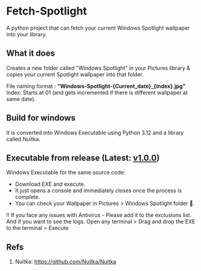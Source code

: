 # Fetch-Spotlight
A python project that can fetch your current Windows Spotlight wallpaper into your library.

## What it does
Creates a new folder called "Windows Spotlight" in your Pictures library & copies your current Spotlight wallpaper into that folder.

File naming format : **"Windows-Spotlight-{Current_date}_{index}.jpg"**  
Index: Starts at 01 (and gets incremented if there is different wallpaper at same date).
  
## Build for windows
It is converted into Windows Executable using Python 3.12 and a library called Nuitka.

## Executable from release (Latest: [v1.0.0](https://github.com/SeshuTarapatla/Fetch-Spotlight/releases/tag/v1.0.0))
Windows Executable for the same source code:
* Download EXE and execute.
* It just opens a console and immediately closes once the process is complete.
* You can check your Wallpaper in Pictures > Windows Spotlight folder 📂.

‼️ If you face any issues with Antivirus - Please add it to the exclusions list.  
And if you want to see the logs. Open any terminal > Drag and drop the EXE to the terminal > Execute  

## Refs
1. Nuitka: https://github.com/Nuitka/Nuitka
